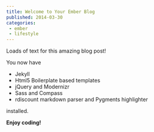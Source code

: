 ```yaml
---
title: Welcome to Your Ember Blog
published: 2014-03-30
categories:
 - ember
 - lifestyle
---
```


Loads of text for this amazing blog post!

You now have

- Jekyll
- Html5 Boilerplate based templates
- jQuery and Modernizr
- Sass and Compass
- rdiscount markdown parser and Pygments highlighter

installed.

**Enjoy coding!**
